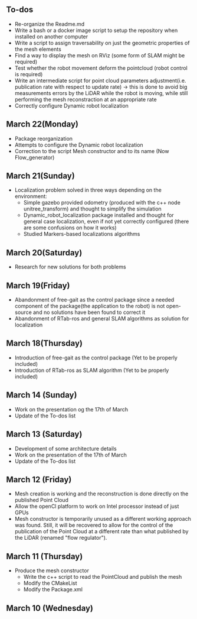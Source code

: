 ## To-dos
- Re-organize the Readme.md
- Write a bash or a docker image script to setup the repository when installed on another computer
- Write a script to assign traversability on just the geometric properties of the mesh elements
- Find a way to display the mesh on RViz (some form of SLAM might be required)
- Test whether the robot movement deform the pointcloud (robot control is required)
- Write an intermediate script for point cloud parameters adjustment(i.e. publication rate with respect to update rate) -> this is done to avoid big measurements errors by the LiDAR while the robot is moving, while still performing the mesh reconstraction at an appropriate rate
- Correctly configure Dynamic robot localization

## March 22(Monday)
- Package reorganization
- Attempts to configure the Dynamic robot localization 
- Correction to the script Mesh constructor and to its name (Now Flow_generator)

## March 21(Sunday)
- Localization problem solved in three ways depending on the environment:
   - Simple gazebo provided odometry (produced with the c++ node unitree_transform) and thought to simplify the simulation
   - Dynamic\_robot\_localization package installed and thought for general case localization, even if not yet correctly configured (there are some confusions on how it works) 
   - Studied Markers-based localizations algorithms

## March 20(Saturday)
- Research for new solutions for both problems

## March 19(Friday)
- Abandonment of free-gait as the control package since a needed component of the package(the application to the robot) is not open-source and no solutions have been found to correct it
- Abandonment of RTab-ros and general SLAM algorithms as solution for localization

## March 18(Thursday)
- Introduction of free-gait as the control package (Yet to be properly included)
- Introduction of RTab-ros as SLAM algorithm (Yet to be properly included)

## March 14 (Sunday)
- Work on the presentation og the 17th of March
- Update of the To-dos list

## March 13 (Saturday)
- Development of some architecture details
- Work on the presentation of the 17th of March
- Update of the To-dos list

## March 12 (Friday)
- Mesh creation is working and the reconstruction is done directly on the published Point Cloud
- Allow the openCl platform to work on Intel processor instead of just GPUs
- Mesh constructor is temporarily unused as a different working approach was found. Still, it will be recovered to allow for the control of the publication of the Point Cloud at a different rate than what published by the LiDAR (renamed "flow regulator"). 

## March 11 (Thursday)
- Produce the mesh constructor
  - Write the c++ script to read the PointCloud and publish the mesh
  - Modify the CMakeList 
  - Modify the Package.xml 

## March 10 (Wednesday)



